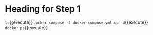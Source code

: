 # Heading for Step 1

`ls`{{execute}}
`docker-compose -f docker-compose.yml up -d`{{execute}}
`docker ps`{{execute}}

